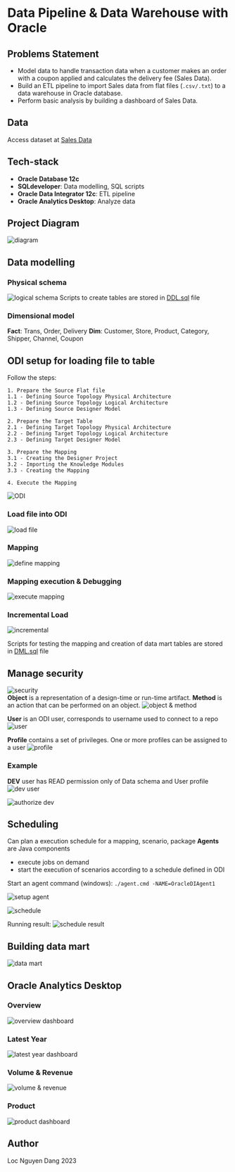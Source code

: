 # Data Pipeline & Data Warehouse with Oracle

## Problems Statement
- Model data to handle transaction data when a customer makes an order with a coupon applied and calculates the delivery fee (Sales Data).
- Build an ETL pipeline to import Sales data from flat files (`.csv/.txt`) to a data warehouse in Oracle database.
- Perform basic analysis by building a dashboard of Sales Data.

## Data
Access dataset at [Sales Data](https://drive.google.com/file/d/1jgIN5O3ZgLr0giuS-yVrAJuPQ5P2DaUn) 

## Tech-stack
- **Oracle Database 12c**
- **SQLdeveloper**: Data modelling, SQL scripts
- **Oracle Data Integrator 12c**: ETL pipeline
- **Oracle Analytics Desktop**: Analyze data

## Project Diagram
![diagram](./img/image21.png)

## Data modelling
### Physical schema
![logical schema](./img/image1.png)
Scripts to create tables are stored in [DDL.sql](./DDL.sql) file

### Dimensional model
**Fact**: Trans, Order, Delivery
**Dim**: Customer, Store, Product, Category, Shipper, Channel, Coupon


## ODI setup for loading file to table
Follow the steps:
```
1. Prepare the Source Flat file
1.1 - Defining Source Topology Physical Architecture
1.2 - Defining Source Topology Logical Architecture
1.3 - Defining Source Designer Model

2. Prepare the Target Table
2.1 - Defining Target Topology Physical Architecture
2.2 - Defining Target Topology Logical Architecture
2.3 - Defining Target Designer Model

3. Prepare the Mapping
3.1 - Creating the Designer Project
3.2 - Importing the Knowledge Modules
3.3 - Creating the Mapping

4. Execute the Mapping
```
![ODI](./img/image2.png)

### Load file into ODI
![load file](./img/image3.png)

### Mapping 
![define mapping](./img/image4.png)

### Mapping execution & Debugging
![execute mapping](./img/image5.png)

### Incremental Load
![incremental](./img/image15.png)

Scripts for testing the mapping and creation of data mart tables are stored in [DML.sql](./DML.sql) file

## Manage security
![security](./img/image6.png)
\
**Object** is a representation of a design-time or run-time artifact.
**Method** is an action that can be performed on an object. 
![object & method](./img/image7.png)

**User** is an ODI user, corresponds to username used to connect to a repo
![user](./img/image8.png)

**Profile** contains a set of privileges. One or more profiles can be assigned to a user
![profile](./img/image9.png)

### Example
**DEV** user has READ permission only of Data schema and User profile
![dev user](./img/image10.png)

![authorize dev](./img/image11.png)

## Scheduling
Can plan a execution schedule for a mapping, scenario, package
**Agents** are Java components
- execute jobs on demand 
- start the execution of scenarios according to a schedule defined in ODI

Start an agent command (windows): `./agent.cmd -NAME=OracleDIAgent1`

![setup agent](./img/image12.png)

![schedule](./img/image13.png)

Running result:
![schedule result](./img/image14.png)

## Building data mart
![data mart](./img/image16.png)

## Oracle Analytics Desktop

### Overview
![overview dashboard](./img/image17.png)

### Latest Year
![latest year dashboard](./img/image18.png)

### Volume & Revenue
![volume & revenue](./img/image19.png)

### Product
![product dashboard](./img/image20.png)

## Author
Loc Nguyen Dang 
2023